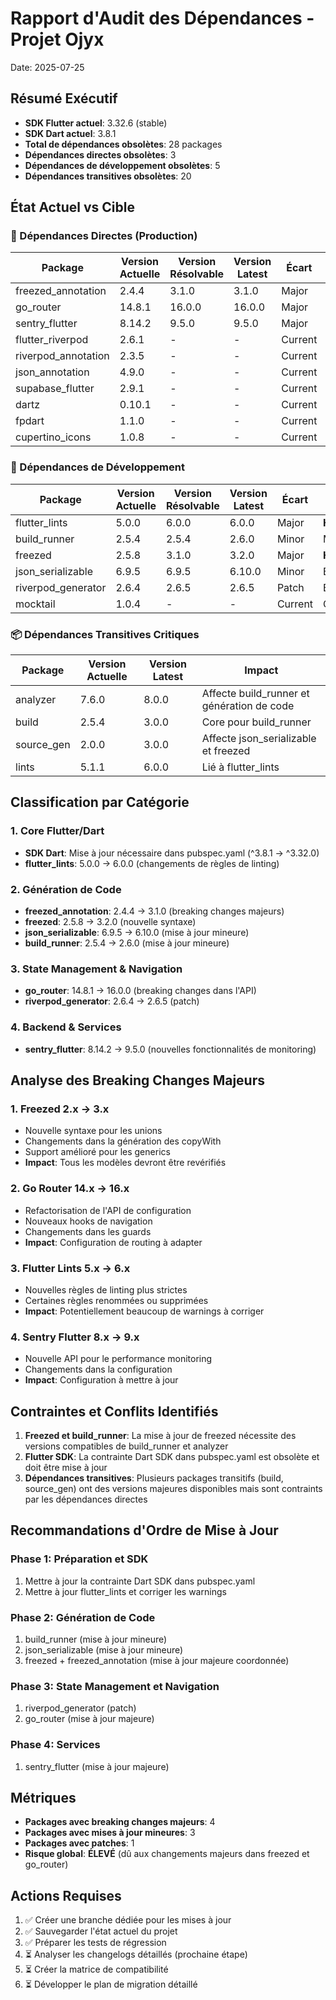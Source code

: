 # Rapport d'Audit des Dépendances - Projet Ojyx
Date: 2025-07-25

## Résumé Exécutif

- **SDK Flutter actuel**: 3.32.6 (stable)
- **SDK Dart actuel**: 3.8.1
- **Total de dépendances obsolètes**: 28 packages
- **Dépendances directes obsolètes**: 3
- **Dépendances de développement obsolètes**: 5
- **Dépendances transitives obsolètes**: 20

## État Actuel vs Cible

### 🚨 Dépendances Directes (Production)

| Package | Version Actuelle | Version Résolvable | Version Latest | Écart | Priorité |
|---------|-----------------|-------------------|----------------|-------|----------|
| freezed_annotation | 2.4.4 | 3.1.0 | 3.1.0 | Major | **HAUTE** |
| go_router | 14.8.1 | 16.0.0 | 16.0.0 | Major | **HAUTE** |
| sentry_flutter | 8.14.2 | 9.5.0 | 9.5.0 | Major | **MOYENNE** |
| flutter_riverpod | 2.6.1 | - | - | Current | OK |
| riverpod_annotation | 2.3.5 | - | - | Current | OK |
| json_annotation | 4.9.0 | - | - | Current | OK |
| supabase_flutter | 2.9.1 | - | - | Current | OK |
| dartz | 0.10.1 | - | - | Current | OK |
| fpdart | 1.1.0 | - | - | Current | OK |
| cupertino_icons | 1.0.8 | - | - | Current | OK |

### 🔧 Dépendances de Développement

| Package | Version Actuelle | Version Résolvable | Version Latest | Écart | Priorité |
|---------|-----------------|-------------------|----------------|-------|----------|
| flutter_lints | 5.0.0 | 6.0.0 | 6.0.0 | Major | **HAUTE** |
| build_runner | 2.5.4 | 2.5.4 | 2.6.0 | Minor | MOYENNE |
| freezed | 2.5.8 | 3.1.0 | 3.2.0 | Major | **HAUTE** |
| json_serializable | 6.9.5 | 6.9.5 | 6.10.0 | Minor | BASSE |
| riverpod_generator | 2.6.4 | 2.6.5 | 2.6.5 | Patch | BASSE |
| mocktail | 1.0.4 | - | - | Current | OK |

### 📦 Dépendances Transitives Critiques

| Package | Version Actuelle | Version Latest | Impact |
|---------|-----------------|----------------|---------|
| analyzer | 7.6.0 | 8.0.0 | Affecte build_runner et génération de code |
| build | 2.5.4 | 3.0.0 | Core pour build_runner |
| source_gen | 2.0.0 | 3.0.0 | Affecte json_serializable et freezed |
| lints | 5.1.1 | 6.0.0 | Lié à flutter_lints |

## Classification par Catégorie

### 1. Core Flutter/Dart
- **SDK Dart**: Mise à jour nécessaire dans pubspec.yaml (^3.8.1 → ^3.32.0)
- **flutter_lints**: 5.0.0 → 6.0.0 (changements de règles de linting)

### 2. Génération de Code
- **freezed_annotation**: 2.4.4 → 3.1.0 (breaking changes majeurs)
- **freezed**: 2.5.8 → 3.2.0 (nouvelle syntaxe)
- **json_serializable**: 6.9.5 → 6.10.0 (mise à jour mineure)
- **build_runner**: 2.5.4 → 2.6.0 (mise à jour mineure)

### 3. State Management & Navigation
- **go_router**: 14.8.1 → 16.0.0 (breaking changes dans l'API)
- **riverpod_generator**: 2.6.4 → 2.6.5 (patch)

### 4. Backend & Services
- **sentry_flutter**: 8.14.2 → 9.5.0 (nouvelles fonctionnalités de monitoring)

## Analyse des Breaking Changes Majeurs

### 1. Freezed 2.x → 3.x
- Nouvelle syntaxe pour les unions
- Changements dans la génération des copyWith
- Support amélioré pour les generics
- **Impact**: Tous les modèles devront être revérifiés

### 2. Go Router 14.x → 16.x
- Refactorisation de l'API de configuration
- Nouveaux hooks de navigation
- Changements dans les guards
- **Impact**: Configuration de routing à adapter

### 3. Flutter Lints 5.x → 6.x
- Nouvelles règles de linting plus strictes
- Certaines règles renommées ou supprimées
- **Impact**: Potentiellement beaucoup de warnings à corriger

### 4. Sentry Flutter 8.x → 9.x
- Nouvelle API pour le performance monitoring
- Changements dans la configuration
- **Impact**: Configuration à mettre à jour

## Contraintes et Conflits Identifiés

1. **Freezed et build_runner**: La mise à jour de freezed nécessite des versions compatibles de build_runner et analyzer
2. **Flutter SDK**: La contrainte Dart SDK dans pubspec.yaml est obsolète et doit être mise à jour
3. **Dépendances transitives**: Plusieurs packages transitifs (build, source_gen) ont des versions majeures disponibles mais sont contraints par les dépendances directes

## Recommandations d'Ordre de Mise à Jour

### Phase 1: Préparation et SDK
1. Mettre à jour la contrainte Dart SDK dans pubspec.yaml
2. Mettre à jour flutter_lints et corriger les warnings

### Phase 2: Génération de Code
1. build_runner (mise à jour mineure)
2. json_serializable (mise à jour mineure)
3. freezed + freezed_annotation (mise à jour majeure coordonnée)

### Phase 3: State Management et Navigation
1. riverpod_generator (patch)
2. go_router (mise à jour majeure)

### Phase 4: Services
1. sentry_flutter (mise à jour majeure)

## Métriques

- **Packages avec breaking changes majeurs**: 4
- **Packages avec mises à jour mineures**: 3
- **Packages avec patches**: 1
- **Risque global**: **ÉLEVÉ** (dû aux changements majeurs dans freezed et go_router)

## Actions Requises

1. ✅ Créer une branche dédiée pour les mises à jour
2. ✅ Sauvegarder l'état actuel du projet
3. ✅ Préparer les tests de régression
4. ⏳ Analyser les changelogs détaillés (prochaine étape)
5. ⏳ Créer la matrice de compatibilité
6. ⏳ Développer le plan de migration détaillé